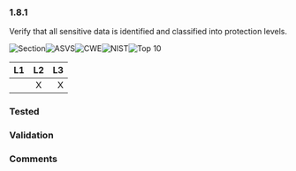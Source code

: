 ### 1.8.1 
Verify that all sensitive data is identified and classified into protection levels.

![Section](https://img.shields.io/badge/V1-green.svg)![ASVS](https://img.shields.io/badge/ASVS-1.8.1-blue.svg)![CWE](https://img.shields.io/badge/CWE--red.svg)![NIST](https://img.shields.io/badge/NIST--important.svg)![Top 10](https://img.shields.io/badge/--lightgray.svg)

| L1| L2| L3|
| --|:--:|-:|
|  | X | X |

### Tested

### Validation

### Comments

        